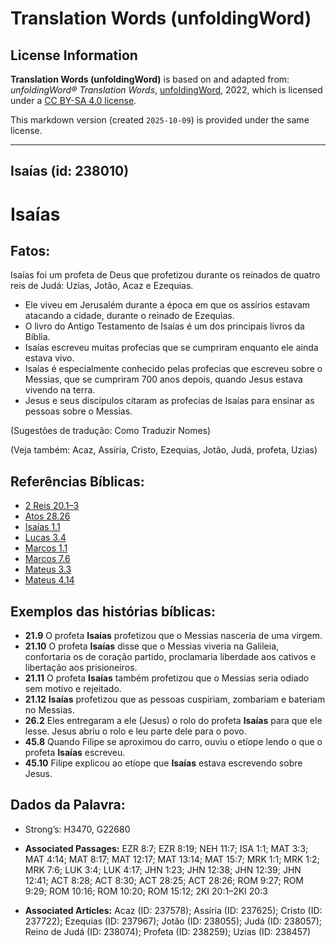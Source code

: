 # Translation Words (unfoldingWord)

## License Information

**Translation Words (unfoldingWord)** is based on and adapted from: _unfoldingWord® Translation Words_, [unfoldingWord](https://unfoldingword.org/utw), 2022, which is licensed under a [CC BY-SA 4.0 license](https://creativecommons.org/licenses/by-sa/4.0/legalcode.en).

This markdown version (created `2025-10-09`) is provided under the same license.



--------------------------------

## Isaías (id: 238010)

Isaías
======

Fatos:
------

Isaías foi um profeta de Deus que profetizou durante os reinados de quatro reis de Judá: Uzias, Jotão, Acaz e Ezequias.

* Ele viveu em Jerusalém durante a época em que os assírios estavam atacando a cidade, durante o reinado de Ezequias.
* O livro do Antigo Testamento de Isaías é um dos principais livros da Bíblia.
* Isaías escreveu muitas profecias que se cumpriram enquanto ele ainda estava vivo.
* Isaías é especialmente conhecido pelas profecias que escreveu sobre o Messias, que se cumpriram 700 anos depois, quando Jesus estava vivendo na terra.
* Jesus e seus discípulos citaram as profecias de Isaías para ensinar as pessoas sobre o Messias.

(Sugestões de tradução: Como Traduzir Nomes)

(Veja também: Acaz, Assíria, Cristo, Ezequias, Jotão, Judá, profeta, Uzias)

Referências Bíblicas:
---------------------

* [2 Reis 20\.1–3](https://ref.ly/2Kgs20:1-2Kgs20:3)
* [Atos 28\.26](https://ref.ly/Acts28:26)
* [Isaías 1\.1](https://ref.ly/Isa1:1)
* [Lucas 3\.4](https://ref.ly/Luke3:4)
* [Marcos 1\.1](https://ref.ly/Mark1:1)
* [Marcos 7\.6](https://ref.ly/Mark7:6)
* [Mateus 3\.3](https://ref.ly/Matt3:3)
* [Mateus 4\.14](https://ref.ly/Matt4:14)

Exemplos das histórias bíblicas:
--------------------------------

* **21\.9** O profeta **Isaías** profetizou que o Messias nasceria de uma virgem.
* **21\.10** O profeta **Isaías** disse que o Messias viveria na Galileia, confortaria os de coração partido, proclamaria liberdade aos cativos e libertação aos prisioneiros.
* **21\.11** O profeta **Isaías** também profetizou que o Messias seria odiado sem motivo e rejeitado.
* **21\.12** **Isaías** profetizou que as pessoas cuspiriam, zombariam e bateriam no Messias.
* **26\.2** Eles entregaram a ele (Jesus) o rolo do profeta **Isaías** para que ele lesse. Jesus abriu o rolo e leu parte dele para o povo.
* **45\.8** Quando Filipe se aproximou do carro, ouviu o etíope lendo o que o profeta **Isaías** escreveu.
* **45\.10** Filipe explicou ao etíope que **Isaías** estava escrevendo sobre Jesus.

Dados da Palavra:
-----------------

* Strong’s: H3470, G22680

* **Associated Passages:** EZR 8:7; EZR 8:19; NEH 11:7; ISA 1:1; MAT 3:3; MAT 4:14; MAT 8:17; MAT 12:17; MAT 13:14; MAT 15:7; MRK 1:1; MRK 1:2; MRK 7:6; LUK 3:4; LUK 4:17; JHN 1:23; JHN 12:38; JHN 12:39; JHN 12:41; ACT 8:28; ACT 8:30; ACT 28:25; ACT 28:26; ROM 9:27; ROM 9:29; ROM 10:16; ROM 10:20; ROM 15:12; 2KI 20:1–2KI 20:3
* **Associated Articles:** Acaz (ID: 237578); Assíria (ID: 237625); Cristo (ID: 237722); Ezequias (ID: 237967); Jotão (ID: 238055); Judá (ID: 238057); Reino de Judá (ID: 238074); Profeta (ID: 238259); Uzias (ID: 238457)

